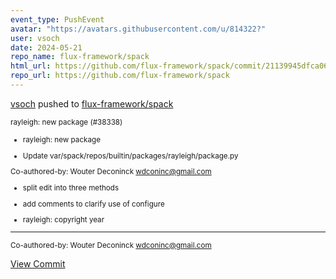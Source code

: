 ```yaml
---
event_type: PushEvent
avatar: "https://avatars.githubusercontent.com/u/814322?"
user: vsoch
date: 2024-05-21
repo_name: flux-framework/spack
html_url: https://github.com/flux-framework/spack/commit/21139945dfca0650229038d2310c10ef6982255f
repo_url: https://github.com/flux-framework/spack
---
```


<a href='https://github.com/vsoch' target='_blank'>vsoch</a> pushed to <a href='https://github.com/flux-framework/spack' target='_blank'>flux-framework/spack</a>

<small>rayleigh: new package (#38338)

* rayleigh: new package

* Update var/spack/repos/builtin/packages/rayleigh/package.py

Co-authored-by: Wouter Deconinck <wdconinc@gmail.com>

* split edit into three methods

* add comments to clarify use of configure

* rayleigh: copyright year

---------

Co-authored-by: Wouter Deconinck <wdconinc@gmail.com></small>

<a href='https://github.com/flux-framework/spack/commit/21139945dfca0650229038d2310c10ef6982255f' target='_blank'>View Commit</a>